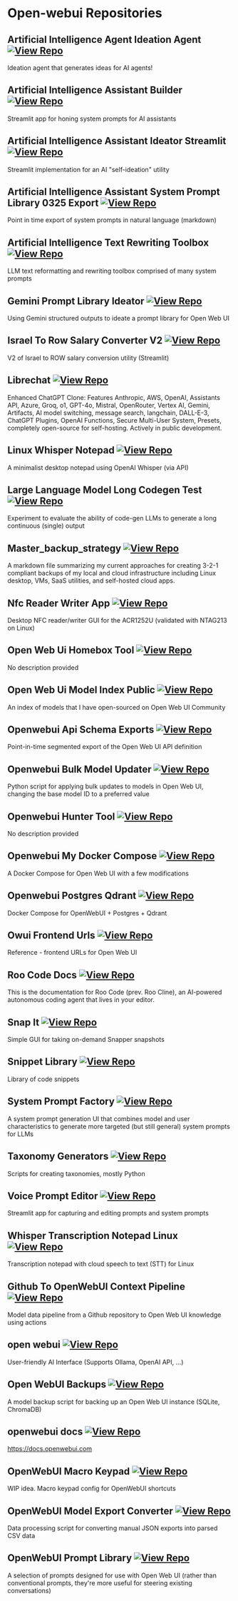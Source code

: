 # Open-webui Repositories

## Artificial Intelligence Agent Ideation Agent [![View Repo](https://img.shields.io/badge/view-repo-green)](https://github.com/danielrosehill/AI-Agent-Ideation-Agent)
Ideation agent that generates ideas for AI agents!

## Artificial Intelligence Assistant Builder [![View Repo](https://img.shields.io/badge/view-repo-green)](https://github.com/danielrosehill/AI-Assistant-Builder)
Streamlit app for honing system prompts for AI assistants

## Artificial Intelligence Assistant Ideator Streamlit [![View Repo](https://img.shields.io/badge/view-repo-green)](https://github.com/danielrosehill/AI-Assistant-Ideator-Streamlit)
Streamlit implementation for an AI "self-ideation" utility

## Artificial Intelligence Assistant System Prompt Library 0325 Export [![View Repo](https://img.shields.io/badge/view-repo-green)](https://github.com/danielrosehill/AI-Assistant-System-Prompt-Library-0325-Export)
Point in time export of system prompts in natural language (markdown)

## Artificial Intelligence Text Rewriting Toolbox [![View Repo](https://img.shields.io/badge/view-repo-green)](https://github.com/danielrosehill/AI-Text-Rewriting-Toolbox)
LLM text reformatting and rewriting toolbox comprised of many system prompts

## Gemini Prompt Library Ideator [![View Repo](https://img.shields.io/badge/view-repo-green)](https://github.com/danielrosehill/Gemini-Prompt-Library-ideator)
Using Gemini structured outputs to ideate a prompt library for Open Web UI

## Israel To Row Salary Converter V2 [![View Repo](https://img.shields.io/badge/view-repo-green)](https://github.com/danielrosehill/Israel-To-ROW-Salary-Converter-V2)
V2 of Israel to ROW salary conversion utility (Streamlit)

## Librechat [![View Repo](https://img.shields.io/badge/view-repo-green)](https://github.com/danielrosehill/LibreChat)
Enhanced ChatGPT Clone: Features Anthropic, AWS, OpenAI, Assistants API, Azure, Groq, o1, GPT-4o, Mistral, OpenRouter, Vertex AI, Gemini, Artifacts, AI model switching, message search, langchain, DALL-E-3, ChatGPT Plugins, OpenAI Functions, Secure Multi-User System, Presets, completely open-source for self-hosting. Actively in public development.

## Linux Whisper Notepad [![View Repo](https://img.shields.io/badge/view-repo-green)](https://github.com/danielrosehill/Linux-Whisper-Notepad)
A minimalist desktop notepad using OpenAI Whisper (via API)

## Large Language Model Long Codegen Test [![View Repo](https://img.shields.io/badge/view-repo-green)](https://github.com/danielrosehill/LLM-Long-Codegen-Test)
Experiment to evaluate the ability of code-gen LLMs to generate a long continuous (single) output

## Master_backup_strategy [![View Repo](https://img.shields.io/badge/view-repo-green)](https://github.com/danielrosehill/Master_Backup_Strategy)
A markdown file summarizing my current approaches for creating 3-2-1 compliant backups of my local and cloud infrastructure including Linux desktop, VMs, SaaS utilities, and self-hosted cloud apps.

## Nfc Reader Writer App [![View Repo](https://img.shields.io/badge/view-repo-green)](https://github.com/danielrosehill/NFC-Reader-Writer-App)
Desktop NFC reader/writer GUI for the ACR1252U (validated with NTAG213 on Linux)

## Open Web Ui Homebox Tool [![View Repo](https://img.shields.io/badge/view-repo-green)](https://github.com/danielrosehill/Open-Web-UI-Homebox-Tool)
No description provided

## Open Web Ui Model Index Public [![View Repo](https://img.shields.io/badge/view-repo-green)](https://github.com/danielrosehill/Open-Web-UI-Model-Index-Public)
An index of models that I have open-sourced on Open Web UI Community

## Openwebui Api Schema Exports [![View Repo](https://img.shields.io/badge/view-repo-green)](https://github.com/danielrosehill/OpenWebUI-API-Schema-Exports)
Point-in-time segmented export of the Open Web UI API definition

## Openwebui Bulk Model Updater [![View Repo](https://img.shields.io/badge/view-repo-green)](https://github.com/danielrosehill/OpenWebUI-Bulk-Model-Updater)
Python script for applying bulk updates to models in Open Web UI, changing the base model ID to a preferred value

## Openwebui Hunter Tool [![View Repo](https://img.shields.io/badge/view-repo-green)](https://github.com/danielrosehill/Openwebui-Hunter-Tool)
No description provided

## Openwebui My Docker Compose [![View Repo](https://img.shields.io/badge/view-repo-green)](https://github.com/danielrosehill/OpenWebUI-My-Docker-Compose)
A Docker Compose for Open Web UI with a few modifications

## Openwebui Postgres Qdrant [![View Repo](https://img.shields.io/badge/view-repo-green)](https://github.com/danielrosehill/OpenWebUI-Postgres-Qdrant)
Docker Compose for OpenWebUI + Postgres + Qdrant

## Owui Frontend Urls [![View Repo](https://img.shields.io/badge/view-repo-green)](https://github.com/danielrosehill/OWUI-Frontend-URLs)
Reference - frontend URLs for Open Web UI

## Roo Code Docs [![View Repo](https://img.shields.io/badge/view-repo-green)](https://github.com/danielrosehill/Roo-Code-Docs)
This is the documentation for Roo Code (prev. Roo Cline), an AI-powered autonomous coding agent that lives in your editor.

## Snap It [![View Repo](https://img.shields.io/badge/view-repo-green)](https://github.com/danielrosehill/Snap-It)
Simple GUI for taking on-demand Snapper snapshots

## Snippet Library [![View Repo](https://img.shields.io/badge/view-repo-green)](https://github.com/danielrosehill/Snippet-Library)
Library of code snippets

## System Prompt Factory [![View Repo](https://img.shields.io/badge/view-repo-green)](https://github.com/danielrosehill/System-Prompt-Factory)
A system prompt generation UI that combines model and user characteristics to generate more targeted (but still general) system prompts for LLMs

## Taxonomy Generators [![View Repo](https://img.shields.io/badge/view-repo-green)](https://github.com/danielrosehill/Taxonomy-Generators)
Scripts for creating taxonomies, mostly Python

## Voice Prompt Editor [![View Repo](https://img.shields.io/badge/view-repo-green)](https://github.com/danielrosehill/Voice-Prompt-Editor)
Streamlit app for capturing and editing prompts and system prompts

## Whisper Transcription Notepad Linux [![View Repo](https://img.shields.io/badge/view-repo-green)](https://github.com/danielrosehill/Whisper-Transcription-Notepad-Linux)
Transcription notepad with cloud speech to text (STT) for Linux


## Github To OpenWebUI Context Pipeline [![View Repo](https://img.shields.io/badge/view-repo-green)](https://github.com/danielrosehill/Github-To-OpenWebUI-Context-Pipeline)
Model data pipeline from a Github repository to Open Web UI knowledge using actions

## open webui [![View Repo](https://img.shields.io/badge/view-repo-green)](https://github.com/danielrosehill/open-webui)
User-friendly AI Interface (Supports Ollama, OpenAI API, ...)

## Open WebUI Backups [![View Repo](https://img.shields.io/badge/view-repo-green)](https://github.com/danielrosehill/Open-WebUI-Backups)
A model backup script for backing up an Open Web UI instance (SQLite, ChromaDB)

## openwebui docs [![View Repo](https://img.shields.io/badge/view-repo-green)](https://github.com/danielrosehill/openwebui-docs)
https://docs.openwebui.com

## OpenWebUI Macro Keypad [![View Repo](https://img.shields.io/badge/view-repo-green)](https://github.com/danielrosehill/OpenWebUI-Macro-Keypad)
WIP idea. Macro keypad config for OpenWebUI shortcuts

## OpenWebUI Model Export Converter [![View Repo](https://img.shields.io/badge/view-repo-green)](https://github.com/danielrosehill/OpenWebUI-Model-Export-Converter)
Data processing script for converting manual JSON exports into parsed CSV data

## OpenWebUI Prompt Library [![View Repo](https://img.shields.io/badge/view-repo-green)](https://github.com/danielrosehill/OpenWebUI-Prompt-Library)
A selection of prompts designed for use with Open Web UI (rather than conventional prompts, they're more useful for steering existing conversations)
